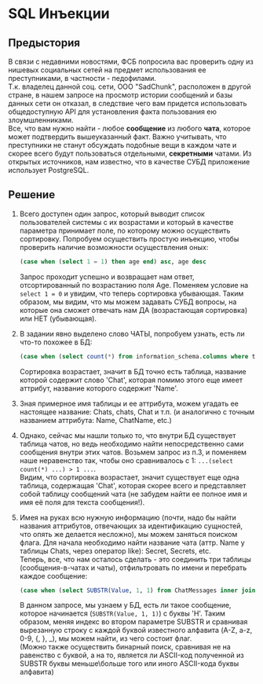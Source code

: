 # SQL Инъекции

## Предыстория

В связи с недавними новостями, ФСБ попросила вас проверить одну из нишевых социальных сетей на предмет использования ее преступниками, в частности - педофилами.  
Т.к. владелец данной соц. сети, ООО "SadChunk", расположен в другой стране, в нашем запросе на просмотр истории сообщений и базы данных сети он отказал, в следствие чего вам придется использовать общедоступную API для установления факта пользования ею злоумшленниками.  
Все, что вам нужно найти - любое **сообщение** из любого **чата**, которое может подтвердить вышеуказанный факт. Важно учитывать, что преступники не станут обсуждать подобные вещи в каждом чате и скорее всего будут пользоваться отдельными, **секретными** чатами.
Из открытых источников, нам известно, что в качестве СУБД приложение использует PostgreSQL.  

## Решение

1. Всего доступен один запрос, который выводит список пользователей системы с их возрастами и который в качестве параметра принимает поле, по которому можно осуществить сортировку. Попробуем осуществить простую инъекцию, чтобы проверить наличие возможности осуществления оных:  

    ```sql
    (case when (select 1 = 1) then age end) asc, age desc
    ```

    Запрос проходит успешно и возвращает нам ответ, отсортированный по возрастанию поля Age. Поменяем условие на `select 1 = 0` и увидим, что теперь сортировка убывающая. Таким образом, мы видим, что мы можем задавать СУБД вопросы, на которые она сможет отвечать нам ДА (возрастающая сортировка) или НЕТ (убывающая).

2. В задании явно выделено слово ЧАТЫ, попробуем узнать, есть ли что-то похожее в БД:  

    ```sql
    (case when (select count(*) from information_schema.columns where table_name like '%chat%' and column_name like '%name%') > 0 then age end) asc, age desc
    ```  

    Сортировка возрастает, значит в БД точно есть таблица, название которой содержит слово 'Chat', которая помимо этого еще имеет аттрибут, название которого содержит 'Name'.

3. Зная примерное имя таблицы и ее аттрибута, можем угадать ее настоящее название: Chats, chats, Chat и т.п. (и аналогично с точным названием аттрибута: Name, ChatName, etc.)

4. Однако, сейчас мы нашли только то, что внутри БД существует таблица чатов, но ведь необходимо найти непосредственно сами сообщения внутри этих чатов. Возьмем запрос из п.3, и поменяем наше неравенство так, чтобы оно сравнивалось с 1: `...(select count(*) ...) > 1 ...`.  
Видим, что сортировка возрастает, значит существует еще одна таблица, содержащая 'Chat', которая скорее всего и представляет собой таблицу сообщений чата (не забудем найти ее полное имя и имя её поля для текста сообщения!).

5. Имея на руках всю нужную информацию (почти, надо бы найти названия аттрибутов, отвечающих за идентификацию сущностей, что опять же делается несложно), мы можем заняться поиском флага. Для начала необходимо найти название чата (аттр. Name у таблицы Chats, через оператор like): Secret, Secrets, etc.  
Теперь, все, что нам осталось сделать - это соединить три таблицы (сообщения-в-чатах и чаты), отфильтровать по имени и перебрать каждое сообщение:

    ```sql
    (case when (select SUBSTR(Value, 1, 1) from ChatMessages inner join Chats on ChatMessages.ChatId = Chats.Id where Name like '%secret%') = 'H'  then age end) asc, age desc
    ```

    В данном запросе, мы узнаем у БД, есть ли такое сообщение, которое начинается (`SUBSTR(Value, 1, 1)`) с буквы 'H'. Таким образом, меняя индекс во втором параметре SUBSTR и сравнивая вырезанную строку с каждой буквой известного алфавита (A-Z, a-z, 0-9, {, }, _), мы можем найти, из чего состоит флаг.  
    (Можно также осуществить бинарный поиск, сравнивая не на равенство с буквой, а на то, является ли ASCII-код полученной из SUBSTR буквы меньше\больше того или иного ASCII-кода буквы алфавита)
